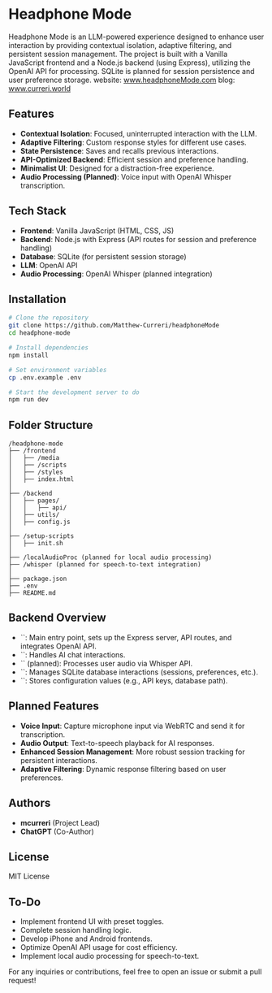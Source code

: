 # Headphone Mode

Headphone Mode is an LLM-powered experience designed to enhance user interaction by providing contextual isolation, adaptive filtering, and persistent session management. The project is built with a Vanilla JavaScript frontend and a Node.js backend (using Express), utilizing the OpenAI API for processing. SQLite is planned for session persistence and user preference storage.
website: www.headphoneMode.com
blog: www.curreri.world
## Features

- **Contextual Isolation**: Focused, uninterrupted interaction with the LLM.
- **Adaptive Filtering**: Custom response styles for different use cases.
- **State Persistence**: Saves and recalls previous interactions.
- **API-Optimized Backend**: Efficient session and preference handling.
- **Minimalist UI**: Designed for a distraction-free experience.
- **Audio Processing (Planned)**: Voice input with OpenAI Whisper transcription.

## Tech Stack

- **Frontend**: Vanilla JavaScript (HTML, CSS, JS)
- **Backend**: Node.js with Express (API routes for session and preference handling)
- **Database**: SQLite (for persistent session storage)
- **LLM**: OpenAI API
- **Audio Processing**: OpenAI Whisper (planned integration)

## Installation

```sh
# Clone the repository
git clone https://github.com/Matthew-Curreri/headphoneMode
cd headphone-mode

# Install dependencies
npm install

# Set environment variables
cp .env.example .env

# Start the development server to do
npm run dev
```

## Folder Structure

```
/headphone-mode
├── /frontend
│   ├── /media
│   ├── /scripts
│   ├── /styles
│   ├── index.html
│
├── /backend
│   ├── pages/
│   │   ├── api/
│   ├── utils/
│   ├── config.js
│
├── /setup-scripts
│   ├── init.sh
│
├── /localAudioProc (planned for local audio processing)
├── /whisper (planned for speech-to-text integration)
│
├── package.json
├── .env
├── README.md
```

## Backend Overview

- ``: Main entry point, sets up the Express server, API routes, and integrates OpenAI API.
- ``: Handles AI chat interactions.
- `` (planned): Processes user audio via Whisper API.
- ``: Manages SQLite database interactions (sessions, preferences, etc.).
- ``: Stores configuration values (e.g., API keys, database path).

## Planned Features

- **Voice Input**: Capture microphone input via WebRTC and send it for transcription.
- **Audio Output**: Text-to-speech playback for AI responses.
- **Enhanced Session Management**: More robust session tracking for persistent interactions.
- **Adaptive Filtering**: Dynamic response filtering based on user preferences.

## Authors

- **mcurreri** (Project Lead)
- **ChatGPT** (Co-Author)

## License

MIT License

## To-Do

- Implement frontend UI with preset toggles.
- Complete session handling logic.
- Develop iPhone and Android frontends.
- Optimize OpenAI API usage for cost efficiency.
- Implement local audio processing for speech-to-text.

For any inquiries or contributions, feel free to open an issue or submit a pull request!

